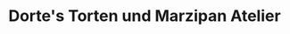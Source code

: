 ---
title: "Dorte's Torten und Marzipan Atelier"
url: /metzingen/dortes-torten-und-marzipan-atelier/
shop: Konditorei
---